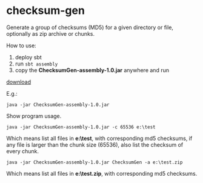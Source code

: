 checksum-gen
============
Generate a group of checksums (MD5) for a given directory or file, optionally as zip archive or chunks.

How to use:

1. deploy sbt
2. run `sbt assembly`
3. copy the **ChecksumGen-assembly-1.0.jar** anywhere and run

[download](http://share.weiyun.com/95fd4da504454566457b6f7efa1dd8d8)

E.g.:

`java -jar ChecksumGen-assembly-1.0.jar`

Show program usage.

`java -jar ChecksumGen-assembly-1.0.jar -c 65536 e:\test`

Which means list all files in **e:\test**, with corresponding md5 checksums, if any file is larger than the chunk size (65536), also list the checksum of every chunk.

`java -jar ChecksumGen-assembly-1.0.jar ChecksumGen -a e:\test.zip`

Which means list all files in **e:\test.zip**, with corresponding md5 checksums.

